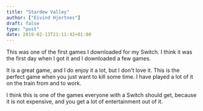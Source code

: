 ```yaml
---
title: "Stardew Valley"
author: ["Eivind Hjertnes"]
draft: false
type: "post"
date: 2019-02-13T21:11:42+01:00
---
```


This was one of the first games I downloaded for my Switch. I think it
was the first day when I got it and I downloaded a few games.

It is a great game, and I do enjoy it a lot, but I don't love it. This
is the perfect game when you just want to kill some time. I have played
a lot of it on the train from and to work.

I think this is one of the games everyone with a Switch should get,
because it is not expensive, and you get a lot of entertainment out of
it.
